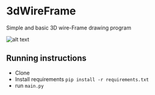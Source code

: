 # 3dWireFrame
Simple and basic 3D wire-Frame drawing program

![alt text](./Documentation/Screenshot01.png "Sceenshot")

## Running instructions

- Clone
- Install requirements `pip install -r requirements.txt`
- run `main.py`